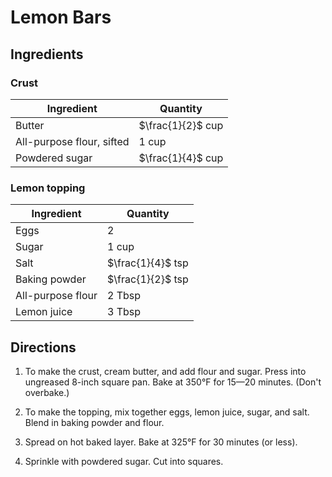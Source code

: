 # Lemon Bars

## Ingredients

### Crust

| Ingredient | Quantity |
| --- | --- |
| Butter | $\frac{1}{2}$ cup |
| All-purpose flour, sifted | 1 cup |
| Powdered sugar | $\frac{1}{4}$ cup |

### Lemon topping

| Ingredient | Quantity |
| --- | --- |
| Eggs | 2 |
| Sugar | 1 cup |
| Salt | $\frac{1}{4}$ tsp |
| Baking powder | $\frac{1}{2}$ tsp |
| All-purpose flour | 2 Tbsp |
| Lemon juice | 3 Tbsp |

## Directions

1. To make the crust, cream butter, and add flour and sugar. Press into
   ungreased 8-inch square pan. Bake at 350°F for 15—20 minutes. (Don't
   overbake.) 

2. To make the topping, mix together eggs, lemon juice, sugar, and salt. Blend
   in baking powder and flour.

2. Spread on hot baked layer. Bake at 325°F for 30 minutes (or less).

3. Sprinkle with powdered sugar. Cut into squares.

